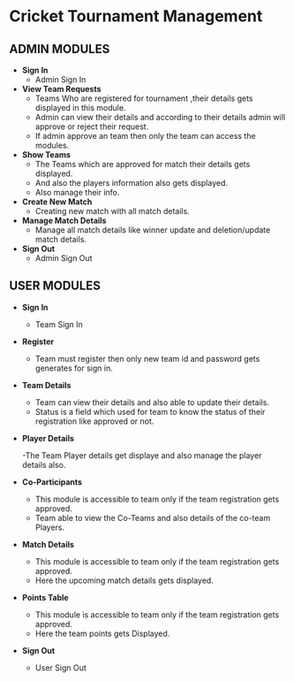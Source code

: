 # Cricket Tournament Management

## ADMIN MODULES

- **Sign In**
    - Admin Sign In
- **View Team Requests**
    - Teams Who are registered for tournament ,their details gets displayed in this module.
    - Admin can view their details and according to their details admin will approve or reject their request.
    - If admin approve an team then only the team can access the modules.
- **Show Teams**
    - The Teams which are approved for match their details gets displayed.
    - And also the players information also gets displayed.
    - Also manage their info.
- **Create New Match**
    - Creating new match with all match details.
- **Manage Match Details**
    - Manage all match details like winner update and deletion/update match details. 
- **Sign Out**
    - Admin Sign Out
    
## USER MODULES

- **Sign In**
    - Team Sign In
- **Register**
    - Team must register then only new team id and password gets generates for sign in.
- **Team Details**
    - Team can view their details and also able to update their details.
    - Status is a field which used for team to know the status of their registration like approved or not.
- **Player Details**
   
   -The Team Player details get displaye and also manage the player details also.
- **Co-Participants**
    - This module is accessible to team only if the team registration gets approved.
    - Team able to view the Co-Teams and also details of the co-team Players.
- **Match Details**
    -  This module is accessible to team only if the team registration gets approved.
    -  Here the upcoming match details gets displayed.
- **Points Table**
    - This module is accessible to team only if the team registration gets approved.
    - Here the team points gets Displayed.
- **Sign Out**
    - User Sign Out

